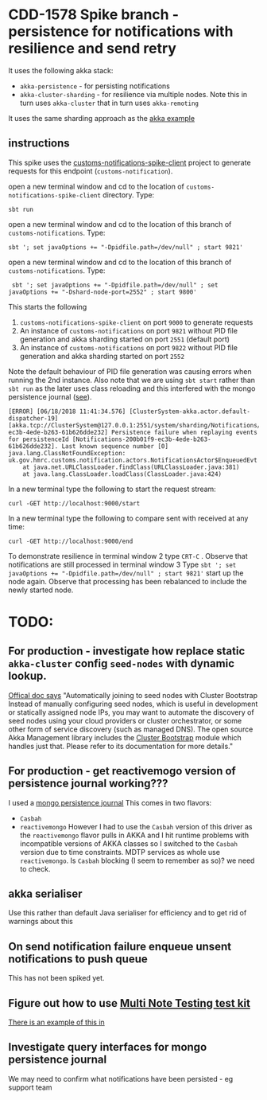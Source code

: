 # CDD-1578 Spike branch - persistence for notifications with resilience and send retry

It uses the following akka stack:

- `akka-persistence` - for persisting notifications
- `akka-cluster-sharding` - for resilience via multiple nodes. Note this in turn uses `akka-cluster` that in turn uses 
`akka-remoting`

It uses the same sharding approach as the [akka example](https://github.com/typesafehub/activator-akka-cluster-sharding-scala)


## instructions

This spike uses the [customs-notifications-spike-client](https://github.com/googley42/customs-notifications-spike-client)
 project to generate requests for this endpoint (`customs-notification`).

open a new terminal window and cd to the location of `customs-notifications-spike-client` directory. Type:
 
    sbt run
     
open a new terminal window and cd to the location of this branch of `customs-notifications`. Type:
      
    sbt '; set javaOptions += "-Dpidfile.path=/dev/null" ; start 9821'
      
open a new terminal window and cd to the location of this branch of `customs-notifications`. Type:
      
     sbt '; set javaOptions += "-Dpidfile.path=/dev/null" ; set javaOptions += "-Dshard-node-port=2552" ; start 9800'

This starts the following

1. `customs-notifications-spike-client` on port `9000` to generate requests
2. An instance of `customs-notifications` on port `9821` without PID file generation and akka sharding started on port `2551` (default port)
3. An instance of `customs-notifications` on port `9822` without PID file generation and akka sharding started on port `2552`

Note the default behaviour of PID file generation was causing errors when running the 2nd instance.
Also note that we are using `sbt start` rather than `sbt run` as the later uses class reloading and this interfered with
 the mongo persistence journal ([see](https://github.com/scullxbones/akka-persistence-mongo/issues/45)).
```
[ERROR] [06/18/2018 11:41:34.576] [ClusterSystem-akka.actor.default-dispatcher-19] [akka.tcp://ClusterSystem@127.0.0.1:2551/system/sharding/Notifications/55/200b01f9-ec3b-4ede-b263-61b626dde232] Persistence failure when replaying events for persistenceId [Notifications-200b01f9-ec3b-4ede-b263-61b626dde232]. Last known sequence number [0]
java.lang.ClassNotFoundException: uk.gov.hmrc.customs.notification.actors.NotificationsActor$EnqueuedEvt
	at java.net.URLClassLoader.findClass(URLClassLoader.java:381)
	at java.lang.ClassLoader.loadClass(ClassLoader.java:424)
```
         
In a new terminal type the following to start the request stream:
          
    curl -GET http://localhost:9000/start
              
In a new terminal type the following to compare sent with received at any time:
          
    curl -GET http://localhost:9000/end
              
To demonstrate resilience in terminal window 2 type `CRT-C` . Observe that notifications are still processed in terminal window 3
Type `sbt '; set javaOptions += "-Dpidfile.path=/dev/null" ; start 9821'` start up the node again. Observe that processing
 has been rebalanced to include the newly started node.

# TODO:

## For production - investigate how replace static `akka-cluster` config `seed-nodes` with dynamic lookup. 

[Offical doc says](https://doc.akka.io/docs/akka/current/cluster-usage.html#automatically-joining-to-seed-nodes-with-cluster-bootstrap)
"Automatically joining to seed nodes with Cluster Bootstrap
 Instead of manually configuring seed nodes, which is useful in development or statically assigned node IPs, you may want to 
 automate the discovery of seed nodes using your cloud providers or cluster orchestrator, or some other form of service discovery 
 (such as managed DNS). The open source Akka Management library includes the 
 [Cluster Bootstrap](https://developer.lightbend.com/docs/akka-management/current/bootstrap.html) module which handles just that. 
 Please refer to its documentation for more details."
 
## For production - get reactivemogo version of persistence journal working???
 
I used a [mongo persistence journal](https://github.com/scullxbones/akka-persistence-mongo/blob/master/docs/akka24.md)
This comes in two flavors:
- `Casbah` 
- `reactivemongo`
However I had to use the `Casbah` version of this driver as the `reactivemongo` flavor pulls in AKKA and I hit runtime problems
 with incompatible versions of AKKA classes so I switched to the `Casbah` version due to time constraints. 
MDTP services as whole use `reactivemongo`. Is `Casbah` blocking (I seem to remember as so)? we need to check.     

## akka serialiser 
Use this rather than default Java serialiser for efficiency and to get rid of warnings about this

## On send notification failure enqueue unsent notifications to push queue

This has not been spiked yet.

## Figure out how to use [Multi Note Testing test kit](https://doc.akka.io/docs/akka/2.5/multi-node-testing.html)

[There is an example of this in](https://github.com/typesafehub/activator-akka-cluster-sharding-scala) 

## Investigate query interfaces for mongo persistence journal

We may need to confirm what notifications have been persisted - eg support team
